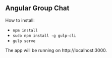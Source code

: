## Angular Group Chat

How to install:

* `npm install`
* `sudo npm install -g gulp-cli`
* `gulp serve`

The app will be running on http://localhost:3000.